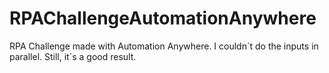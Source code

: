 # RPAChallengeAutomationAnywhere
RPA Challenge made with Automation Anywhere. I couldn´t do the inputs in parallel. Still, it´s a good result.

